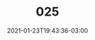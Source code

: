 ---
title: "025"
date: 2021-01-23T19:43:36-03:00
draft: false
autorias: ["Rodrigo Junqueira"]
plataformas: ["p5.js"]
descricao: "Um quadrado se transforma em um círculo, enquanto vaga aleatoriamente pelos espaços vagos do canvas, em 100 passos."
autorias_url: ["https://www.instagram.com/rodjunart"]
url: "/formas/025"
---